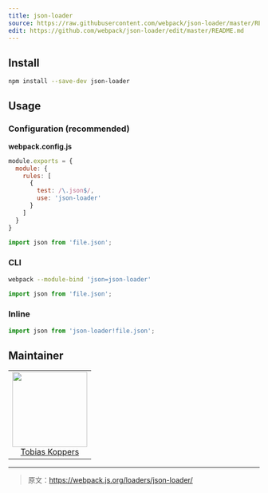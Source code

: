 ```yaml
---
title: json-loader
source: https://raw.githubusercontent.com/webpack/json-loader/master/README.md
edit: https://github.com/webpack/json-loader/edit/master/README.md
---
```

## Install

```bash
npm install --save-dev json-loader
```

## Usage


### Configuration (recommended)

**webpack.config.js**
```js
module.exports = {
  module: {
    rules: [
      {
        test: /\.json$/,
        use: 'json-loader'
      }
    ]
  }
}
```

```js
import json from 'file.json';
```

### CLI

```bash
webpack --module-bind 'json=json-loader'
```

```js
import json from 'file.json';
```

### Inline

```js
import json from 'json-loader!file.json';
```

## Maintainer

<table>
  <tbody>
    <tr>
      <td align="center">
        <img width="150 height="150" src="https://github.com/sokra.png?s=150">
        <br>
        <a href="https://github.com/sokra">Tobias Koppers</a>
      </td>
    <tr>
  <tbody>
</table>

[npm]: https://img.shields.io/npm/v/json-loader.svg
[npm-url]: https://npmjs.com/package/json-loader

[node]: https://img.shields.io/node/v/json-loader.svg
[node-url]: https://nodejs.org

[deps]: https://david-dm.org/webpack/json-loader.svg
[deps-url]: https://david-dm.org/webpack/json-loader

[tests]: http://img.shields.io/travis/webpack/json-loader.svg
[tests-url]: https://travis-ci.org/webpack/json-loader

[cover]: https://coveralls.io/repos/github/webpack/json-loader/badge.svg
[cover-url]: https://coveralls.io/github/webpack/json-loader

[chat]: https://badges.gitter.im/webpack/webpack.svg
[chat-url]: https://gitter.im/webpack/webpack

***

> 原文：https://webpack.js.org/loaders/json-loader/